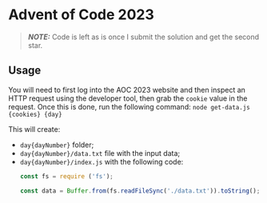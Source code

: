 # Advent of Code 2023
> **_NOTE:_** Code is left as is once I submit the solution and get the second star.

## Usage
You will need to first log into the AOC 2023 website and then inspect an HTTP request using the developer tool, then grab the `cookie` value in the request. Once this is done, run the following command:
`node get-data.js {cookies} {day}`

This will create:
- `day{dayNumber}` folder;
- `day{dayNumber}/data.txt` file with the input data;
- `day{dayNumber}/index.js` with the following code:
  ```javascript
  const fs = require ('fs');

  const data = Buffer.from(fs.readFileSync('./data.txt')).toString();
  ```